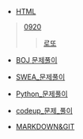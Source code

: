 * [HTML](./HTML)
> [0920](./HTML/0920)
>> [로또](./HTML/0920/lotto.html)

* [BOJ 문제풀이](./BOJ)

* [SWEA_문제풀이](./SWEA)

* [Python_문제풀이](./python/)

* [codeup_문제_풀이](./codeup/)

* [MARKDOWN&GIT](./MARKDOWN%26git/)